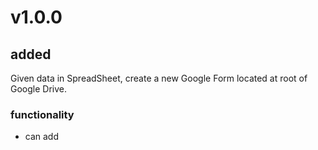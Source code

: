 # v1.0.0
## added
Given data in SpreadSheet, create a new Google Form located at root of Google Drive. 

### functionality
+ can add 
